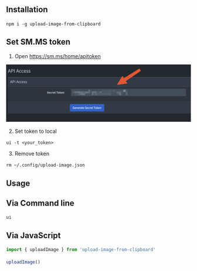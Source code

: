 ## Installation

```
npm i -g upload-image-from-clipboard
```

## Set SM.MS token

1. Open https://sm.ms/home/apitoken

![get-token](./screenshot/img.png)

2. Set token to local

```shell
ui -t <your_token>
```

3. Remove token

```shell
rm ~/.config/upload-image.json
```

## Usage

## Via Command line

```
ui
```

## Via JavaScript

```javascript
import { uploadImage } from 'upload-image-from-clipboard'

uploadImage()
```
